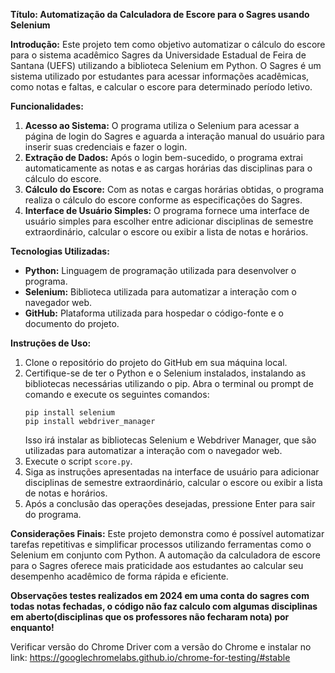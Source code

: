
**Título: Automatização da Calculadora de Escore para o Sagres usando Selenium**

**Introdução:**
Este projeto tem como objetivo automatizar o cálculo do escore para o sistema acadêmico Sagres da Universidade Estadual de Feira de Santana (UEFS) utilizando a biblioteca Selenium em Python. O Sagres é um sistema utilizado por estudantes para acessar informações acadêmicas, como notas e faltas, e calcular o escore para determinado período letivo.

**Funcionalidades:**
1. **Acesso ao Sistema:** O programa utiliza o Selenium para acessar a página de login do Sagres e aguarda a interação manual do usuário para inserir suas credenciais e fazer o login.
2. **Extração de Dados:** Após o login bem-sucedido, o programa extrai automaticamente as notas e as cargas horárias das disciplinas para o cálculo do escore.
3. **Cálculo do Escore:** Com as notas e cargas horárias obtidas, o programa realiza o cálculo do escore conforme as especificações do Sagres.
4. **Interface de Usuário Simples:** O programa fornece uma interface de usuário simples para escolher entre adicionar disciplinas de semestre extraordinário, calcular o escore ou exibir a lista de notas e horários.

**Tecnologias Utilizadas:**
- **Python:** Linguagem de programação utilizada para desenvolver o programa.
- **Selenium:** Biblioteca utilizada para automatizar a interação com o navegador web.
- **GitHub:** Plataforma utilizada para hospedar o código-fonte e o documento do projeto.

**Instruções de Uso:**
1. Clone o repositório do projeto do GitHub em sua máquina local.
2. Certifique-se de ter o Python e o Selenium instalados,
   instalando as bibliotecas necessárias utilizando o pip. Abra o terminal ou prompt de comando e execute os seguintes comandos:
   ```
   pip install selenium
   pip install webdriver_manager
   ```
   Isso irá instalar as bibliotecas Selenium e Webdriver Manager, que são utilizadas para automatizar a interação com o navegador web.
4. Execute o script `score.py`.
5. Siga as instruções apresentadas na interface de usuário para adicionar disciplinas de semestre extraordinário, calcular o escore ou exibir a lista de notas e horários.
6. Após a conclusão das operações desejadas, pressione Enter para sair do programa.

**Considerações Finais:**
Este projeto demonstra como é possível automatizar tarefas repetitivas e simplificar processos utilizando ferramentas como o Selenium em conjunto com Python. A automação da calculadora de escore para o Sagres oferece mais praticidade aos estudantes ao calcular seu desempenho acadêmico de forma rápida e eficiente.

**Observações testes realizados em 2024 em uma conta do sagres com todas notas fechadas, o código não faz calculo com algumas disciplinas em aberto(disciplinas que os professores não fecharam nota) por enquanto!**        

Verificar versão do Chrome Driver com a versão do Chrome e instalar no link: https://googlechromelabs.github.io/chrome-for-testing/#stable

